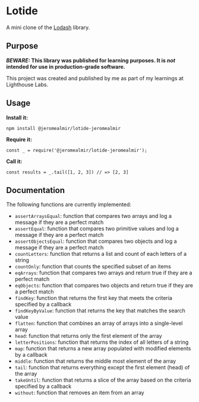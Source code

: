 # Lotide

A mini clone of the [Lodash](https://lodash.com) library.

## Purpose

**_BEWARE:_ This library was published for learning purposes. It is _not_ intended for use in production-grade software.**

This project was created and published by me as part of my learnings at Lighthouse Labs. 

## Usage

**Install it:**

`npm install @jeromealmir/lotide-jeromealmir`

**Require it:**

`const _ = require('@jeromealmir/lotide-jeromealmir');`

**Call it:**

`const results = _.tail([1, 2, 3]) // => [2, 3]`

## Documentation

The following functions are currently implemented:

* `assertArraysEqual`: function that compares two arrays and log a message if they are a perfect match
* `assertEqual`: function that compares two primitive values and log a message if they are a perfect match
* `assertObjectsEqual`: function that compares two objects and log a message if they are a perfect match
* `countLetters`: function that returns a list and count of each letters of a string
* `countOnly`: function that counts the specified subset of an items
* `eqArrays`: function that compares two arrays and return true if they are a perfect match
* `eqObjects`: function that compares two objects and return true if they are a perfect match
* `findKey`: function that returns the first key that meets the criteria specified by a callback
* `findKeyByValue`: function that returns the key that matches the search value
* `flatten`: function that combines an array of arrays into a single-level array
* `head`: function that returns only the first element of the array
* `letterPositions`: function that returns the index of all letters of a string
* `map`: function that returns a new array populated with modified elements by a callback 
* `middle`: function that returns the middle most element of the array
* `tail`: function that returns everything except the first element (head) of the array
* `takeUntil`: function that returns a slice of the array based on the criteria specified by a callback
* `without`: function that removes an item from an array